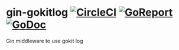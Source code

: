 # gin-gokitlog [![CircleCI](https://circleci.com/gh/anarcher/gin-gokitlog.svg?style=svg)](https://circleci.com/gh/anarcher/gin-gokitlog) [![GoReport](https://goreportcard.com/badge/github.com/anarcher/gin-gokitlog)](https://goreportcard.com/report/github.com/anarcher/gin-gokitlog) [![GoDoc](https://img.shields.io/badge/godoc-master-green.svg)](https://godoc.org/github.com/anarcher/gin-gokitlog)
Gin middleware to use gokit log

